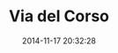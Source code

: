 --- 
layout: entry
category: notebook
excerpt:
title: Via del Corso
location: Rome, Italy
date_taken: November 2014
camera: Ricoh GR Digital V
lens: Ricoh GR Lens 28mm-e f/2.8
date: 2014-11-17 20:32:28
tags: [15 to 20 years, boy, bw, girl, haircut, movement, shopping, street, walk]
image: GRS-20141102-171317
---